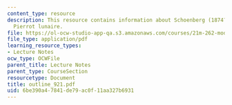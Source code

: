 ```yaml
---
content_type: resource
description: This resource contains information about Schoenberg (1874?51) and atonality,
  Pierrot lunaire.
file: https://ol-ocw-studio-app-qa.s3.amazonaws.com/courses/21m-262-modern-music-1900-1960-fall-2006/6be390a47841de79ac0f11aa327b6931_outline_921.pdf
file_type: application/pdf
learning_resource_types:
- Lecture Notes
ocw_type: OCWFile
parent_title: Lecture Notes
parent_type: CourseSection
resourcetype: Document
title: outline_921.pdf
uid: 6be390a4-7841-de79-ac0f-11aa327b6931
---
```

